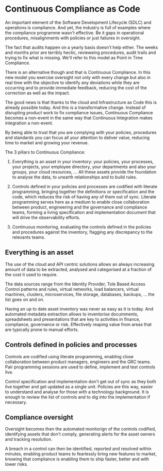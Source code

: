 # Continuous Compliance as Code

An important element of the Software Development Lifecycle (SDLC) and operations is compliance. And yet,
the industry is full of examples where the compliance programme wasn't effective. Be it gaps in operational
procedures, misalignments with policies or just failures in oversight.

The fact that audits happen on a yearly basis doesn't help either. The weeks and months prior are terribly hectic,
revieweing procedures, audit trails and trying to fix what is missing. We'll refer to this model as Point in Time
Compliance.

There is an alternative though and that is Continuous Compliance. In this new model you exercise oversight not
only with every change but also in real time with the objective to identify any deviations while they are occurring
and to provide immediate feedback, reducing the cost of the correction as well as the impact.

The good news is that thanks to the cloud and Infrastructure as Code this is already possible today. And this is a
transformative change. Instead of disrupting product work to fix compliance issues, Continuous Compliance becomes a
non-event in the same way that Continuous Integration makes integration a non-event.

By being able to trust that you are complying with your policies, procedures and standards you can focus all your
attention to deliver value, reducing time to market and growing your revenue.

The 3 pillars to Continuous Compliance:

1. Everything is an asset in your inventory: your policies, your processes, your projects, your employee directory,
your departments and also your groups, your cloud resources, ... All these assets provide the foundation to analyse
the data, to unearth relationships and to build rules.

2. Controls defined in your policies and processes are codified with literate programming, bringing together the
definitions or specification and the code, which reduces the risk of having any of them out of sync.
Literate programming serves here as a medium to enable close collaboration between product, engineering and the
governance and compliance teams, forming a living specification and implementation document that will drive the
observability efforts.

3. Continuous monitoring, evaluating the controls defined in the policies and procedures against the inventory,
flagging any discrepancy to the relevants teams.

## Everything is an asset

The use of the cloud and API centric solutions allows an always increasing amount of data to be extracted, analysed
and categorised at a fraction of the cost it used to require.

The data sources range from the Identity Provider, Tole Based Access Control patterns and rules, virtual networks,
load balancers, virtual machines, clusters, microservices, file storage, databases, backups, ... the list goes on
and on.

Having an up to date asset inventory was never as easy as it is today. And automated metadata extraction allows to
inventorise documments, spreadsheets and presentations that are key to activities in finance, compliance, governance
or risk. Effectively reaping value from areas that are typically prone to manual efforts.

## Controls defined in policies and processes

Controls are codified using literate programming, enabling close collaboration between product managers, engineers and
the GRC teams. Pair programming sessions are used to define, implement and test controls live.

Control specification and implementation don't get out of sync as they both live together and get updated as a single unit.
Policies are this way, easier to understand and analyse for those with a technology background. It is enough to review
the list of controls and to dig into the implementation if necessary.

## Compliance oversight

Oversight becomes then the automated monitorign of the controls codified, identifying assets that don't comply, generating
alerts for the asset owners and tracking resolution.

A breach in a control can then be identified, reported and resolved within minutes, enabling product teams to fearlessly
bring new features to market, knowing that compliance is enabling them to ship faster, better and with lower risks.
